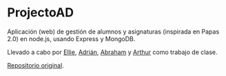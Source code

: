 # ProjectoAD
Aplicación (web) de gestión de alumnos y asignaturas (inspirada en Papas 2.0) en node.js, usando Express y MongoDB.

Llevado a cabo por [Ellie](https://github.com/Elrecoal), [Adrián](https://github.com/AdrianRodriguez96), [Abraham](https://github.com/Naihtar) y [Arthur](https://github.com/OverlordKato) como trabajo de clase.

[Repositorio original](https://github.com/OverlordKato/ProyectoAD).
